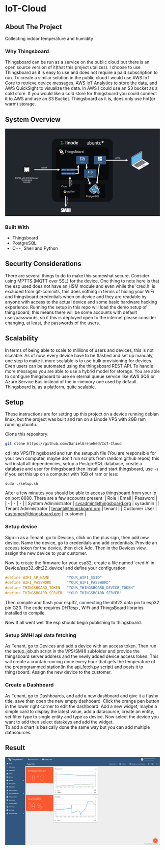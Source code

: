 # IoT-Cloud


## About The Project
Collecting indoor temperature and humidity

### Why Thingsboard
Thingsboard can be run as a service on the public cloud but there is an open source version of it(that this project utalizes). I choose to use Thingsboard as it is easy to use and does not require a paid subscription to run. To create a similar solution in the public cloud I would use
AWS IoT Core to retrieve device messages, AWS IoT Analytics to store the data, and AWS QuickSight to visualize the data. In AWS I could use an S3 bucket as a cold store. If you would like a cold store for thingsboard you could connect it to AWS and use an S3 Bucket. Thingsboard as it is, does only use hot(or warm) storage.

## System Overview
[![architecture image](https://github.com/DanielGrenehed/IoT-Cloud/blob/main/res/architecture.png)]()
### Built With
* Thingsboard
* PostgreSQL
* C++, Shell and Python

## Security Considerations
There are several things to do to make this somewhat secure. Consider using MPTTS (MQTT over SSL) for the device. One thing to note here is that the esp used does not have an HSM module and even while the 'cred.h' is excluded from git-commits, this does nothing in terms of hiding your WiFi and thingsboard credentials when on device and they are readable by anyone with access to the actual device and some basic hardware hacking experience.
Running the setup in this repo will load the demo setup of thingsboard, this means there will be some accounts with default user/passwords, so if this is deployed open to the internet please consider changing, at least, the passwords of the users.

## Scalability
In terms of being able to scale to millions of users and devices, this is not scalable. As of now, every device have to be flashed and set up manualy, one step to make it more scalable is to use bulk provisioning for devices. Even users can be automated using the thingsboard REST API. To handle more messages you are able to use a hybrid model for storage. You are able to configure thingsboard to use en eternal queue service like AWS SQS or Azure Service Bus instead of the in-memory one used by default. 
Thingsboard is, as a platform, quite scalable. 

## Setup
These instructions are for setting up this project on a device running debian linux, but the project was built and ran on a Linode VPS with 2GB ram running ubuntu.      

Clone this repository:
```bash
git clone https://github.com/DanielGrenehed/IoT-Cloud
```
cd into VPS/Thingsboard and run the setup.sh file (You are responsible for your own computer, maybe don't run scripts from random github repos) this will install all dependencies, setup a PostgreSQL database, create a database and user for thingsboard then install and start thingsboard, use ```-s``` if you set this up on a computer with 1GB of ram or less:
```
sudo ./setup.sh
```

After a few minutes you should be able to access thingsboard from your ip on port 8080.
There are a few accounts present:
| Role | Email | Password |
| - | - | - |
| System Administrator | sysadmin@thingsboard.org | sysadmin |
| Tenant Administrator | tenant@thingsboard.org | tenant |
| Customer User | customer@thingsboard.org | customer |

### Setup device
Sign in as a Tenant, go to Devices, click on the plus sign, then add new device. Name the device, go to credentials and add credentials. Provide an access token for the device, then click Add. Then in the Devices view, assign the new device to your customer.

Now to create the firmware for your esp32, create a file named 'cred.h' in Device/esp32_dht22_device/ and define your configuration: 
```C
#define WIFI_AP_NAME        "YOUR_WIFI_SSID"
#define WIFI_PASSWORD       "YOUR_WIFI_PASSWORD"
#define THINGSBOARD_TOKEN   "YOUR_THINGSBOARD_DEVICE_TOKEN"
#define THINGSBOARD_SERVER  "YOUR_THINGSBOARD_SERVER"
```
Then compile and flash your esp32, connecting the dht22 data pin to esp32 pin G23. The code requires DHTesp , WiFi and ThingsBoard libraries installed to compile.   
   
Now If all went well the esp should begin publishing to thingsboard.

### Setup SMHI api data fetching
As Tenant, go to Devices and add a device with an access token. Then run the setup_job.sh script in the VPS/SMHI subfolder and provide the thingsboard server address and the newly added device access token. This will create a crontab running once every hour that gets the temperature of the preprogrammed station(in the api_fetch.py script) and posts it to thingsboard. Assign the new device to the customer.

### Create a Dashboard
As Tenant, go to Dashboards, and add a new dashboard and give it a flashy title, save then open the new empty dashboard. Click the orange pen button in the lower right corner to edit the dashboard. Add a new widget, maybe a simple card to display the latest value, add a datasource, create an entity, set filter type to single entity and type as device. Now select the device you want to add then select datakeys and add the widget.   
To add a chart is basically done the same way but you can add multiple datasources.

## Result
[![architecture image](https://github.com/DanielGrenehed/IoT-Cloud/blob/main/res/thingsboard.png)]()